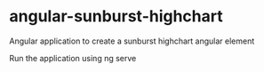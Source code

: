 # angular-sunburst-highchart
Angular application to create a sunburst highchart  angular element

Run the application using 
ng serve
